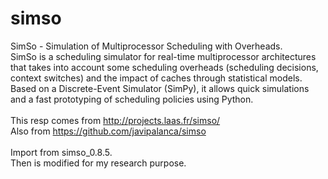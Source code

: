 # simso
SimSo - Simulation of Multiprocessor Scheduling with Overheads. <br />
SimSo is a scheduling simulator for real-time multiprocessor architectures that takes into account some scheduling overheads (scheduling decisions, context switches) and the impact of caches through statistical models. Based on a Discrete-Event Simulator (SimPy), it allows quick simulations and a fast prototyping of scheduling policies using Python.<br />
<br />
This resp comes from http://projects.laas.fr/simso/ <br />
Also from https://github.com/javipalanca/simso <br />
<br />
Import from simso_0.8.5. <br />
Then is modified for my research purpose.<br />

